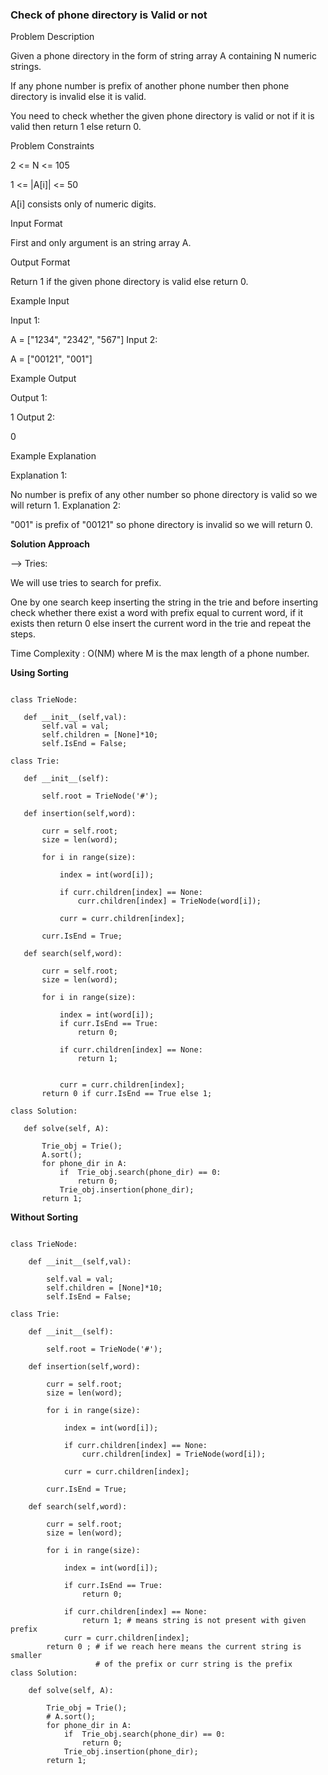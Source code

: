 ### Check of phone directory is Valid or not


Problem Description

Given a phone directory in the form of string array A containing N numeric strings.

If any phone number is prefix of another phone number then phone directory is invalid else it is valid.

You need to check whether the given phone directory is valid or not if it is valid then return 1 else return 0.



Problem Constraints

2 <= N <= 105

1 <= |A[i]| <= 50

A[i] consists only of numeric digits.



Input Format

First and only argument is an string array A.



Output Format

Return 1 if the given phone directory is valid else return 0.



Example Input

Input 1:

 A = ["1234", "2342", "567"]
Input 2:

 A = ["00121", "001"]


Example Output

Output 1:

 1
Output 2:

 0


Example Explanation

Explanation 1:

 No number is prefix of any other number so phone directory is valid so we will return 1.
Explanation 2:

 "001" is prefix of "00121" so phone directory is invalid so we will return 0.
 
 
 **Solution Approach**
 
 --> Tries:

We will use tries to search for prefix.

One by one search keep inserting the string in the trie and before inserting check whether there exist a word with prefix equal to current word, if it exists then return 0 else insert the current word in the trie and repeat the steps.

Time Complexity : O(NM) where M is the max length of a phone number.


**Using Sorting**

 
 ```
 
 class TrieNode:

    def __init__(self,val):
        self.val = val;
        self.children = [None]*10;
        self.IsEnd = False;

class Trie:

    def __init__(self):

        self.root = TrieNode('#');
    
    def insertion(self,word):

        curr = self.root;
        size = len(word);

        for i in range(size):

            index = int(word[i]);

            if curr.children[index] == None:
                curr.children[index] = TrieNode(word[i]);
            
            curr = curr.children[index];
        
        curr.IsEnd = True;
    
    def search(self,word):

        curr = self.root;
        size = len(word);

        for i in range(size):

            index = int(word[i]);
            if curr.IsEnd == True:
                return 0;

            if curr.children[index] == None:
                return 1;


            curr = curr.children[index];
        return 0 if curr.IsEnd == True else 1;

class Solution:

    def solve(self, A):

        Trie_obj = Trie();
        A.sort();
        for phone_dir in A:
            if  Trie_obj.search(phone_dir) == 0:
                return 0;
            Trie_obj.insertion(phone_dir);
        return 1;
 
 ```
 
 
 **Without Sorting**


```

class TrieNode:

    def __init__(self,val):
        
        self.val = val;
        self.children = [None]*10;
        self.IsEnd = False;

class Trie:

    def __init__(self):

        self.root = TrieNode('#');
    
    def insertion(self,word):

        curr = self.root;
        size = len(word);

        for i in range(size):

            index = int(word[i]);

            if curr.children[index] == None:
                curr.children[index] = TrieNode(word[i]);
            
            curr = curr.children[index];
        
        curr.IsEnd = True;
    
    def search(self,word):

        curr = self.root;
        size = len(word);

        for i in range(size):

            index = int(word[i]);

            if curr.IsEnd == True:
                return 0;

            if curr.children[index] == None:
                return 1; # means string is not present with given prefix
            curr = curr.children[index];
        return 0 ; # if we reach here means the current string is smaller
                   # of the prefix or curr string is the prefix 
class Solution:

    def solve(self, A):

        Trie_obj = Trie();
        # A.sort();
        for phone_dir in A:
            if  Trie_obj.search(phone_dir) == 0:
                return 0;
            Trie_obj.insertion(phone_dir);
        return 1;

```
